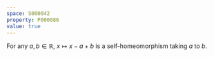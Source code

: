 ```yaml
---
space: S000042
property: P000086
value: true
---
```


For any $a,b\in\mathbb R$, $x\mapsto x-a+b$ is a self-homeomorphism taking $a$ to $b$.

